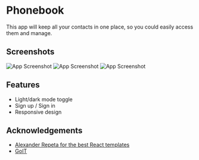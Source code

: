 
# Phonebook

This app will keep all your contacts in one place, so you could easily access them and manage.


## Screenshots

![App Screenshot](https://snipboard.io/EAFzRf.jpg)
![App Screenshot](https://snipboard.io/X9NUbA.jpg)
![App Screenshot](https://snipboard.io/jbimd0.jpg)



## Features

- Light/dark mode toggle
- Sign up / Sign in
- Responsive design


## Acknowledgements

 - [Alexander Repeta for the best React templates](https://github.com/luxplanjay)
 - [GoIT](https://m.goit.global/ua/new/?admitad_uid=aa6fa730ff1f919f3624c7b75dadaee1&utm_source=admitad&utm_medium=1931406)

